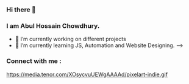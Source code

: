 ### Hi there 👋
### I am Abul Hossain Chowdhury.

- 🔭 I’m currently working on different projects
- 🌱 I’m currently learning JS, Automation and Website Designing.
-->

### Connect with me :


https://media.tenor.com/XOsycvuUEWgAAAAd/pixelart-indie.gif
